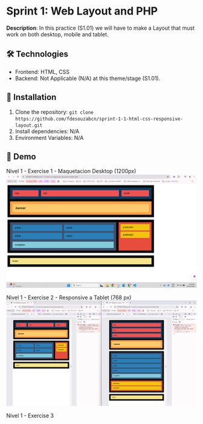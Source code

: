 # Sprint 1: Web Layout and PHP
  **Description**: In this practice (S1.01) we will have to make a Layout that must work on both desktop, mobile and tablet.

  ## 🛠 Technologies
  - Frontend: HTML, CSS
  - Backend: Not Applicable (N/A) at this theme/stage (S1.01).

  ## 🚀 Installation
  1. Clone the repository: `git clone https://github.com/fdesouzabcn/sprint-1-1-html-css-responsive-layout.git`
  2. Install dependencies: N/A
  3. Environment Variables: N/A

  ## 📸 Demo
  Nivel 1 - Exercise 1 - Maquetacion Desktop (1200px)
  ![desktop_1200](img/desktop.png)

  Nivel 1 - Exercise 2 - Responsive a Tablet (768 px)
  ![tablet_768](img/tablet_768px.png)

  Nivel 1 - Exercise 3